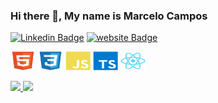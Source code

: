 ### Hi there 👋, My name is Marcelo Campos

[![Linkedin Badge](https://img.shields.io/badge/-Marcelo%20Campos-6633cc?style=flat-square&logo=Linkedin&logoColor=white&link=https://www.linkedin.com/in/marceloicampos/)](https://www.linkedin.com/in/marceloicampos/)
[![website Badge](https://img.shields.io/badge/marceloicampos.com-6633cc?style=flat-square&link=https://marceloicampos.com/)](https://marceloicampos.com/)

<div style="display: inline_block">
  <img align="center" alt="Marcelo-HTML" height="30" width="40" src="https://raw.githubusercontent.com/devicons/devicon/master/icons/html5/html5-original.svg">
  <img align="center" alt="Marce-CSS" height="30" width="40" src="https://raw.githubusercontent.com/devicons/devicon/master/icons/css3/css3-original.svg">
  <img align="center" alt="Marcelo-Js" height="30" width="40" src="https://raw.githubusercontent.com/devicons/devicon/master/icons/javascript/javascript-plain.svg">
  <img align="center" alt="Marcelo-Ts" height="30" width="40" src="https://raw.githubusercontent.com/devicons/devicon/master/icons/typescript/typescript-plain.svg">
  <img align="center" alt="Marcelo-React" height="30" width="40" src="https://raw.githubusercontent.com/devicons/devicon/master/icons/react/react-original.svg">
</div><br>

<div align="justify">
  <a href="https://github.com/marceloicampos">
  <img height="180em" src="https://github-readme-stats.vercel.app/api?username=marceloicampos&show_icons=true&theme=dark&include_all_commits=true&count_private=true"/>
  <img height="180em" src="https://github-readme-stats.vercel.app/api/top-langs/?username=marceloicampos&layout=compact&langs_count=8&theme=dark"/>
</div>

<!--
**marceloicampos/marceloicampos** is a ✨ _special_ ✨ repository because its `README.md` (this file) appears on your GitHub profile.

Here are some ideas to get you started:

- 🔭 I’m currently working on ...
- 🌱 I’m currently learning ...
- 👯 I’m looking to collaborate on ...
- 🤔 I’m looking for help with ...
- 💬 Ask me about ...
- 📫 How to reach me: ...
- 😄 Pronouns: ...
- ⚡ Fun fact: ...
-->
